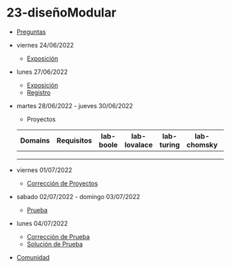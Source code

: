 # 23-diseñoModular

- [Preguntas](https://escuela.it/cursos/curso-recurrencia-desarrollo-software/clase/patron)
- viernes 24/06/2022
  - [Exposición](https://escuela.it/cursos/curso-recurrencia-desarrollo-software/clase/patron)
- lunes 27/06/2022
  - [Exposición](https://escuela.it/cursos/curso-recurrencia-desarrollo-software/clase/patron)
  - [Registro](https://forms.gle/pA2QvsW32P4KtTD77)
- martes 28/06/2022 - jueves 30/06/2022
  - Proyectos
  
  |Domains|Requisitos|lab-boole|lab-lovalace|lab-turing|lab-chomsky|lab-dijkstra|
  |-------|----------|---------|------------|----------|-----------|--------------|
  |       |          |         |            |          |           |              |
  |       |          |         |            |          |           |              |
  |       |          |         |            |          |           |              |
- viernes 01/07/2022
  - [Corrección de Proyectos](https://escuela.it/cursos/curso-recurrencia-desarrollo-software/clase/patron)
- sabado 02/07/2022 - domingo 03/07/2022
  - [Prueba](https://forms.gle/hB9UJoN2PYiexctH8)
- lunes 04/07/2022
  - [Corrección de Prueba](https://escuela.it/cursos/curso-recurrencia-desarrollo-software/clase/patron)
  - [Solución de Prueba](https://docs.google.com/spreadsheets/d/1Uwtqa5VdD5wK2X7eLgkS6_th16aPnsW8pa5Ft2TyLPo/edit#gid=0)
- [Comunidad](https://app.slack.com/client/T02S3KYD464/C02TYPZBU2Y)